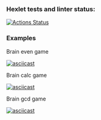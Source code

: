 ### Hexlet tests and linter status:
[![Actions Status](https://github.com/Fiklik/python-project-49/workflows/hexlet-check/badge.svg)](https://github.com/Fiklik/python-project-49/actions)

### Examples

Brain even game

[![asciicast](https://asciinema.org/a/RXyq0yKVzJo0LIA6Yy1Go4GQS.svg)](https://asciinema.org/a/RXyq0yKVzJo0LIA6Yy1Go4GQS)

Brain calc game

[![asciicast](https://asciinema.org/a/gANXMyY8CeuZBwcqCWXicJdIw.svg)](https://asciinema.org/a/gANXMyY8CeuZBwcqCWXicJdIw)

Brain gcd game

[![asciicast](https://asciinema.org/a/lDLrT8x55tbuwHqEIHuKoZ4Pp)](https://asciinema.org/a/lDLrT8x55tbuwHqEIHuKoZ4Pp)
